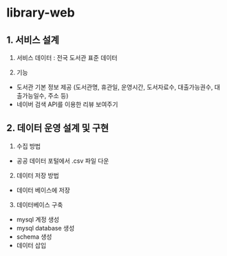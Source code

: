 # library-web  

## 1. 서비스 설계  
1. 서비스 데이터 : 전국 도서관 표준 데이터  

2. 기능
- 도서관 기본 정보 제공 (도서관명, 휴관일, 운영시간, 도서자료수, 대출가능권수, 대출가능일수, 주소 등)
- 네이버 검색 API를 이용한 리뷰 보여주기

## 2. 데이터 운영 설계 및 구현
1. 수집 방법
- 공공 데이터 포털에서 .csv 파일 다운

2. 데이터 저장 방법
- 데이터 베이스에 저장

3. 데이터베이스 구축
- mysql 계정 생성
- mysql database 생성
- schema 생성
- 데이터 삽입
